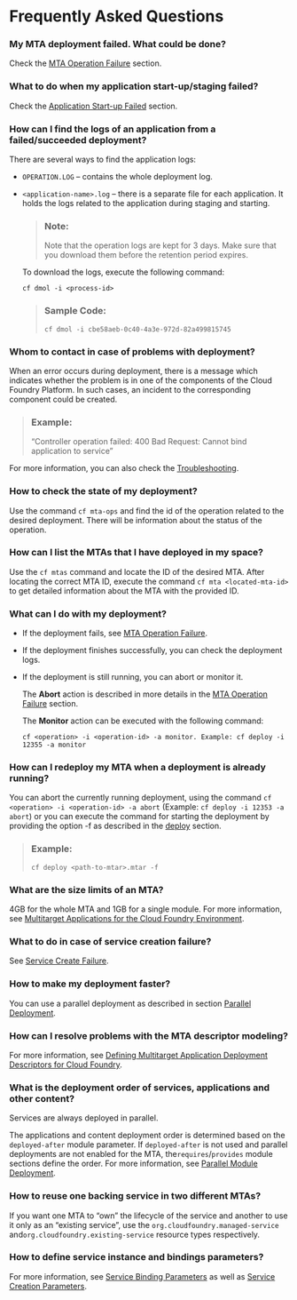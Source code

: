 <!-- loio6062ecc852d04d63829f6c9164be928e -->

# Frequently Asked Questions





### My MTA deployment failed. What could be done?

Check the [MTA Operation Failure](https://gad5158842f.us2.hana.ondemand.com/dtp/viewer/#/tree/2798/actions/40943:40911) section.



### What to do when my application start-up/staging failed?

Check the [Application Start-up Failed](https://gad5158842f.us2.hana.ondemand.com/dtp/viewer/#/tree/2798/actions/40943:41937) section.



### How can I find the logs of an application from a failed/succeeded deployment?

There are several ways to find the application logs:

-   `OPERATION.LOG` – contains the whole deployment log.

-   `<application-name>.log` – there is a separate file for each application. It holds the logs related to the application during staging and starting.

    > ### Note:  
    > Note that the operation logs are kept for 3 days. Make sure that you download them before the retention period expires.

    To download the logs, execute the following command:

    `cf dmol -i <process-id>`

    > ### Sample Code:  
    > ```
    > cf dmol -i cbe58aeb-0c40-4a3e-972d-82a499815745
    > ```




### Whom to contact in case of problems with deployment?

When an error occurs during deployment, there is a message which indicates whether the problem is in one of the components of the Cloud Foundry Platform. In such cases, an incident to the corresponding component could be created.

> ### Example:  
> “Controller operation failed: 400 Bad Request: Cannot bind application to service” 

For more information, you can also check the [Troubleshooting](troubleshooting-3530af7.md).



### How to check the state of my deployment?

Use the command `cf mta-ops` and find the id of the operation related to the desired deployment. There will be information about the status of the operation.



### How can I list the MTAs that I have deployed in my space?

Use the `cf mtas` command and locate the ID of the desired MTA. After locating the correct MTA ID, execute the command `cf mta <located-mta-id>` to get detailed information about the MTA with the provided ID.



### What can I do with my deployment?

-   If the deployment fails, see [MTA Operation Failure](https://gad5158842f.us2.hana.ondemand.com/dtp/viewer/#/tree/2798/actions/40943:40911).

-   If the deployment finishes successfully, you can check the deployment logs.

-   If the deployment is still running, you can abort or monitor it.

    The **Abort** action is described in more details in the [MTA Operation Failure](https://gad5158842f.us2.hana.ondemand.com/dtp/viewer/#/tree/2798/actions/40943:40911) section.

    The **Monitor** action can be executed with the following command:

    `cf <operation> -i <operation-id> -a monitor. Example: cf deploy -i 12355 -a monitor`




### How can I redeploy my MTA when a deployment is already running?

You can abort the currently running deployment, using the command `cf <operation> -i <operation-id> -a abort` \(Example: `cf deploy -i 12353 -a abort`\) or you can execute the command for starting the deployment by providing the option -f as described in the [deploy](../50-administration-and-ops/multitarget-application-commands-for-the-cloud-foundry-environment-65ddb1b.md#loio65ddb1b51a0642148c6b468a759a8a2e__section_irt_3dc_zs) section.

> ### Example:  
> `cf deploy <path-to-mtar>.mtar -f`



### What are the size limits of an MTA?

4GB for the whole MTA and 1GB for a single module. For more information, see [Multitarget Applications for the Cloud Foundry Environment](multitarget-applications-in-the-cloud-foundry-environment-d04fc0e.md#loiod04fc0e2ad894545aebfd7126384307c__section_ph2_r5h_1cb).



### What to do in case of service creation failure?

See [Service Create Failure](https://gad5158842f.us2.hana.ondemand.com/dtp/viewer/#/tree/2798/actions/40943:42021).



### How to make my deployment faster?

You can use a parallel deployment as described in section [Parallel Deployment](parallel-module-deployment-0384158.md#loio038415880116407d89765d26b36653e3__parallel_deployment).



### How can I resolve problems with the MTA descriptor modeling?

For more information, see [Defining Multitarget Application Deployment Descriptors for Cloud Foundry](defining-multitarget-application-deployment-descriptors-for-cloud-foundry-f48880b.md).



### What is the deployment order of services, applications and other content?

Services are always deployed in parallel.

The applications and content deployment order is determined based on the `deployed-after` module parameter. If `deployed-after` is not used and parallel deployments are not enabled for the MTA, the`requires`/`provides` module sections define the order. For more information, see [Parallel Module Deployment](parallel-module-deployment-0384158.md).



### How to reuse one backing service in two different MTAs?

If you want one MTA to “own” the lifecycle of the service and another to use it only as an “existing service”, use the `org.cloudfoundry.managed-service` and`org.cloudfoundry.existing-service` resource types respectively.



### How to define service instance and bindings parameters?

For more information, see [Service Binding Parameters](service-binding-parameters-c7b09b7.md) as well as [Service Creation Parameters](service-creation-parameters-a36df26.md).

